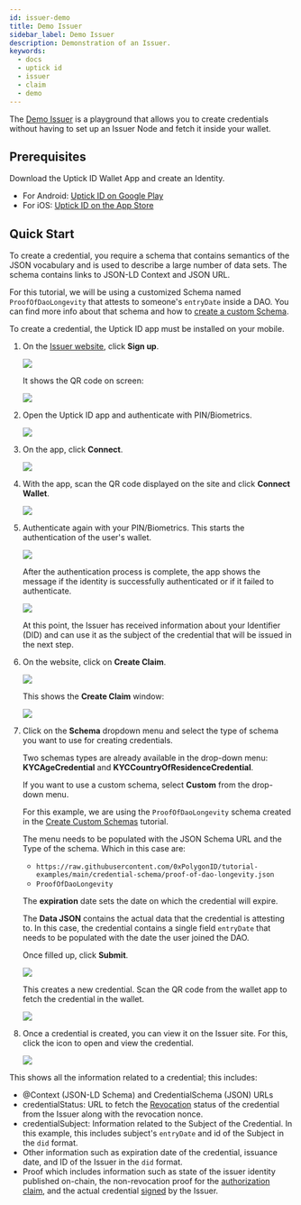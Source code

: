 ```yaml
---
id: issuer-demo
title: Demo Issuer
sidebar_label: Demo Issuer
description: Demonstration of an Issuer.
keywords:
  - docs
  - uptick id
  - issuer
  - claim
  - demo
---
```


The [Demo Issuer](https://issuer-demo.polygonid.me/) is a playground that allows you to create credentials without having to set up an Issuer Node and fetch it inside your wallet.

## Prerequisites

Download the Uptick ID Wallet App and create an Identity.

- For Android: [Uptick ID on Google Play](https://play.google.com/store/apps/details?id=com.polygonid.wallet)
- For iOS: [Uptick ID on the App Store](https://apps.apple.com/us/app/polygon-id/id1629870183)

## Quick Start

To create a credential, you require a schema that contains semantics of the JSON vocabulary and is used to describe a large number of data sets. The schema contains links to JSON-LD Context and JSON URL.

For this tutorial, we will be using a customized Schema named `ProofOfDaoLongevity` that attests to someone's `entryDate` inside a DAO. You can find more info about that schema and how to [create a custom Schema](schema.md).

To create a credential, the Uptick ID app must be installed on your mobile.

1. On the [Issuer website](https://issuer-demo.polygonid.me/), click **Sign up**.

   ![](/img/signup.png)

   It shows the QR code on screen:

   ![](/img/qr-code-display.png)

2. Open the Uptick ID app and authenticate with PIN/Biometrics.

   ![](/img/authenticate.png)

3. On the app, click **Connect**.

   ![](/img/connect.jpg)

4. With the app, scan the QR code displayed on the site and click **Connect Wallet**.

   ![](/img/connect-wallet.jpg)

5. Authenticate again with your PIN/Biometrics. This starts the authentication of the user's wallet.

   ![](/img/authenticating.png)

   After the authentication process is complete, the app shows the message if the identity is successfully authenticated or if it failed to authenticate.

   ![](/img/authenticated.png)

   At this point, the Issuer has received information about your Identifier (DID) and can use it as the subject of the credential that will be issued in the next step.

6. On the website, click on **Create Claim**.

   ![](/img/create-credentials.png)

   This shows the **Create Claim** window:

   ![](/img/create-cred-window.png)

7. Click on the **Schema** dropdown menu and select the type of schema you want to use for creating credentials.

   Two schemas types are already available in the drop-down menu: **KYCAgeCredential** and **KYCCountryOfResidenceCredential**.

   If you want to use a custom schema, select **Custom** from the drop-down menu.

   For this example, we are using the `ProofOfDaoLongevity` schema created in the [Create Custom Schemas](schema.md) tutorial.

   The menu needs to be populated with the JSON Schema URL and the Type of the schema. Which in this case are:

   - `https://raw.githubusercontent.com/0xPolygonID/tutorial-examples/main/credential-schema/proof-of-dao-longevity.json`
   - `ProofOfDaoLongevity`

   The **expiration** date sets the date on which the credential will expire.

   The **Data JSON** contains the actual data that the credential is attesting to. In this case, the credential contains a single field `entryDate` that needs to be populated with the date the user joined the DAO.

   Once filled up, click **Submit**.

   ![](/img/select-schema.png)

   This creates a new credential. Scan the QR code from the wallet app to fetch the credential in the wallet.

   ![](/img/credential-created.png)

8. Once a credential is created, you can view it on the Issuer site. For this, click the icon to open and view the credential.

   ![](/img/open-credential-link.png)

This shows all the information related to a credential; this includes:

- @Context (JSON-LD Schema) and CredentialSchema (JSON) URLs
- credentialStatus: URL to fetch the [Revocation](https://docs.iden3.io/getting-started/claim-revocation/) status of the credential from the Issuer along with the revocation nonce.
- credentialSubject: Information related to the Subject of the Credential. In this example, this includes subject's `entryDate` and id of the Subject in the `did` format.
- Other information such as expiration date of the credential, issuance date, and ID of the Issuer in the `did` format.
- Proof which includes information such as state of the issuer identity published on-chain, the non-revocation proof for the [authorization claim](https://docs.iden3.io/getting-started/claim/auth-claim/), and the actual credential [signed](https://docs.iden3.io/getting-started/signature-claim/signature/) by the Issuer.
